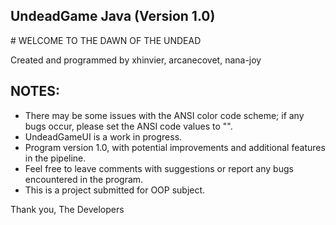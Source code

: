 <h2>UndeadGame Java (Version 1.0)</h2>
# WELCOME TO THE DAWN OF THE UNDEAD

Created and programmed by xhinvier, arcanecovet, nana-joy

## NOTES:

- There may be some issues with the ANSI color code scheme; if any bugs occur, please set the ANSI code values to "".
- UndeadGameUI is a work in progress.
- Program version 1.0, with potential improvements and additional features in the pipeline.
- Feel free to leave comments with suggestions or report any bugs encountered in the program.
- This is a project submitted for OOP subject.

Thank you,
The Developers
